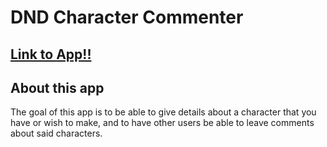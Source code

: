 # DND Character Commenter
## <a href='https://dnd-character-commenter.fly.dev/'>Link to App!!</a>

## About this app
The goal of this app is to be able to give details about a character that you have or wish to make, and to have other users be able to leave comments about said characters.